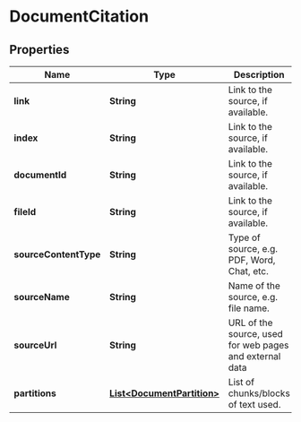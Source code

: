 

# DocumentCitation


## Properties

| Name | Type | Description | Notes |
|------------ | ------------- | ------------- | -------------|
|**link** | **String** | Link to the source, if available. |  [optional] |
|**index** | **String** | Link to the source, if available. |  [optional] |
|**documentId** | **String** | Link to the source, if available. |  [optional] |
|**fileId** | **String** | Link to the source, if available. |  [optional] |
|**sourceContentType** | **String** | Type of source, e.g. PDF, Word, Chat, etc. |  [optional] |
|**sourceName** | **String** | Name of the source, e.g. file name. |  [optional] |
|**sourceUrl** | **String** | URL of the source, used for web pages and external data |  [optional] |
|**partitions** | [**List&lt;DocumentPartition&gt;**](DocumentPartition.md) | List of chunks/blocks of text used. |  [optional] |



